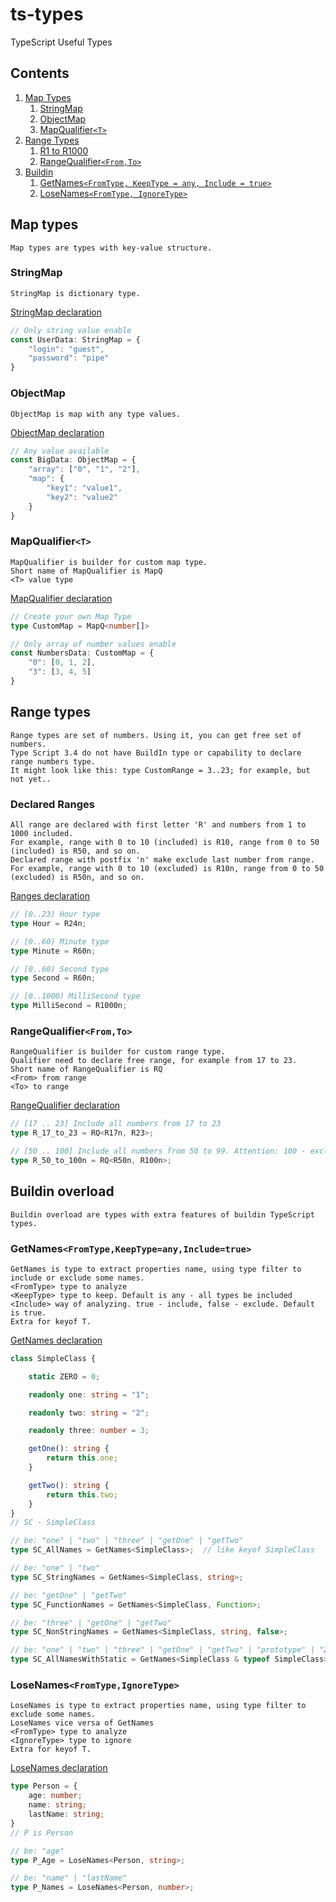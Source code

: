 # ts-types
TypeScript Useful Types

## Contents
1. [Map Types](#map-types)
    1. [StringMap](#stringmap)
    2. [ObjectMap](#objectmap)
    3. [MapQualifier`<T>`](#mapqualifier`<T>`)
2. [Range Types](#range-types)
    1. [R1 to R1000](declaredranges)
    2. [RangeQualifier`<From,To>`](#rangequalifier`<From,To>`)
3. [Buildin](#buildinoverload)
    1. [GetNames`<FromType, KeepType = any, Include = true>`](#getnames`<FromType,KeepType=any,Include=true>`)
    2. [LoseNames`<FromType, IgnoreType>`](#losenames`<FromType,IgnoreType>`)

## Map types

    Map types are types with key-value structure.

### StringMap

    StringMap is dictionary type.

[StringMap declaration](https://github.com/reforms/ts-types/blob/master/src/ts/ts_type_map.ts)

```typescript
// Only string value enable
const UserData: StringMap = {
    "login": "guest",
    "password": "pipe"
}
```

### ObjectMap

    ObjectMap is map with any type values.

[ObjectMap declaration](https://github.com/reforms/ts-types/blob/master/src/ts/ts_type_map.ts)

```typescript
// Any value available
const BigData: ObjectMap = {
    "array": ["0", "1", "2"],
    "map": {
        "key1": "value1",
        "key2": "value2"
    }
}
```

### MapQualifier`<T>`

    MapQualifier is builder for custom map type.
    Short name of MapQualifier is MapQ
    <T> value type

[MapQualifier declaration](https://github.com/reforms/ts-types/blob/master/src/ts/ts_type_map.ts)

```typescript
// Create your own Map Type
type CustomMap = MapQ<number[]>

// Only array of number values enable
const NumbersData: CustomMap = {
    "0": [0, 1, 2],
    "3": [3, 4, 5]
}
```

## Range types

    Range types are set of numbers. Using it, you can get free set of numbers.
    Type Script 3.4 do not have BuildIn type or capability to declare range numbers type.
    It might look like this: type CustomRange = 3..23; for example, but not yet..

### Declared Ranges

    All range are declared with first letter 'R' and numbers from 1 to 1000 included.
    For example, range with 0 to 10 (included) is R10, range from 0 to 50 (included) is R50, and so on.
    Declared range with postfix 'n' make exclude last number from range.
    For example, range with 0 to 10 (excluded) is R10n, range from 0 to 50 (excluded) is R50n, and so on.

[Ranges declaration](https://github.com/reforms/ts-types/blob/master/src/ts/ts_type_ranges.ts)

```typescript
// [0..23) Hour type
type Hour = R24n;

// [0..60) Minute type
type Minute = R60n;

// [0..60) Second type
type Second = R60n;

// [0..1000) MilliSecond type
type MilliSecond = R1000n;
```

### RangeQualifier`<From,To>`

    RangeQualifier is builder for custom range type.
    Qualifier need to declare free range, for example from 17 to 23.
    Short name of RangeQualifier is RQ
    <From> from range
    <To> to range

[RangeQualifier declaration](https://github.com/reforms/ts-types/blob/master/src/ts/ts_type_ranges.ts)

```typescript
// [17 .. 23] Include all numbers from 17 to 23
type R_17_to_23 = RQ<R17n, R23>;

// [50 .. 100] Include all numbers from 50 to 99. Attention: 100 - excluded
type R_50_to_100n = RQ<R50n, R100n>;
```

## Buildin overload

    Buildin overload are types with extra features of buildin TypeScript types.

### GetNames`<FromType,KeepType=any,Include=true>`

    GetNames is type to extract properties name, using type filter to include or exclude some names.
    <FromType> type to analyze
    <KeepType> type to keep. Default is any - all types be included
    <Include> way of analyzing. true - include, false - exclude. Default is true.
    Extra for keyof T.

[GetNames declaration](https://github.com/reforms/ts-types/blob/master/src/ts/ts_type_buildin_over.ts)

```typescript
class SimpleClass {

    static ZERO = 0;

    readonly one: string = "1";

    readonly two: string = "2";

    readonly three: number = 3;

    getOne(): string {
        return this.one;
    }

    getTwo(): string {
        return this.two;
    }
}
// SC - SimpleClass

// be: "one" | "two" | "three" | "getOne" | "getTwo"
type SC_AllNames = GetNames<SimpleClass>;  // like keyof SimpleClass

// be: "one" | "two"
type SC_StringNames = GetNames<SimpleClass, string>;

// be: "getOne" | "getTwo"
type SC_FunctionNames = GetNames<SimpleClass, Function>;

// be: "three" | "getOne" | "getTwo"
type SC_NonStringNames = GetNames<SimpleClass, string, false>;

// be: "one" | "two" | "three" | "getOne" | "getTwo" | "prototype" | "ZERO"
type SC_AllNamesWithStatic = GetNames<SimpleClass & typeof SimpleClass>;
```

### LoseNames`<FromType,IgnoreType>`

    LoseNames is type to extract properties name, using type filter to exclude some names.
    LoseNames vice versa of GetNames
    <FromType> type to analyze
    <IgnoreType> type to ignore
    Extra for keyof T.

[LoseNames declaration](https://github.com/reforms/ts-types/blob/master/src/ts/ts_type_buildin_over.ts)

```typescript
type Person = {
    age: number;
    name: string;
    lastName: string;
}
// P is Person

// be: "age"
type P_Age = LoseNames<Person, string>;

// be: "name" | "lastName"
type P_Names = LoseNames<Person, number>;
```